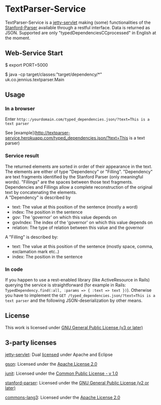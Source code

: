 # TextParser-Service

TextParser-Service is a [jetty-servlet](http://jetty.codehaus.org/jetty/) making (some) functionalities of the [Stanford-Parser](http://nlp.stanford.edu/downloads/lex-parser.shtml) available through a restful interface. 
Data is returned as JSON. Supported are only "typedDependenciesCCprocessed" in English at the moment. 

## Web-Service Start
$ export PORT=5000

$ java -cp target/classes:"target/dependency/*" uk.co.jennius.textparser.Main

## Usage 
### In a browser
Enter `http::/yourdomain.com/typed_dependencies.json/?text=This is a text parser`

See [example](http://textparser-service.herokuapp.com/typed_dependencies.json/?text=This is a text parser)

### Service result
The returned elements are sorted in order of their appearance in the text.
The elements are either of type "Dependency" or "Filling". "Dependency" are text fragments identified by the Stanford Parser (only meaningful words). "Fillings" are the spaces between those text fragments. Dependencies and Fillings allow a complete reconstruction of the original text by concatenating the elements.   
A "Dependency" is described by

 + text: The value at this position of the sentence (mostly a word)
 + index: The position in the sentence
 + gov: The 'governor' on which this value depends on 
 + govIndex: The index of the 'governor' on which this value depends on  
 + relation: The type of relation between this value and the governor


A "Filling" is described by:   
 
 + text: The value at this position of the sentence (mostly space, comma, exclamation mark etc..)
 + index: The position in the sentence

### In code
If you happen to use a rest-enabled library (like ActiveResource in Rails) querying the service is straightforward (for example in Rails: `TypedDependency.find(:all, :params => { :text => text })`). 
Otherwise you have to implement the `GET /typed_dependencies.json/?text=This is a text parser` and the following JSON-deserialization by other means.

## License
This work is licensed under [GNU General Public License (v3 or later)](http://www.gnu.org/licenses/gpl-3.0.html)


## 3-party licenses

[jetty-servlet](http://jetty.codehaus.org/jetty/): Dual [licensed](http://www.eclipse.org/jetty/licenses.php) under Apache and Eclipse

[gson](http://code.google.com/p/google-gson/): Licensed under the [Apache License 2.0](http://www.apache.org/licenses/LICENSE-2.0)

[junit](http://www.junit.org/): Licensed under the [Common Public License - v 1.0](http://www.junit.org/license)

[stanford-parser](http://nlp.stanford.edu/downloads/lex-parser.shtml): Licensed under the [GNU General Public License (v2 or later)](http://www.gnu.org/licenses/gpl-2.0.html)

[commons-lang3](http://commons.apache.org/lang/): Licensed under the [Apache License 2.0](http://commons.apache.org/lang/license.html)
